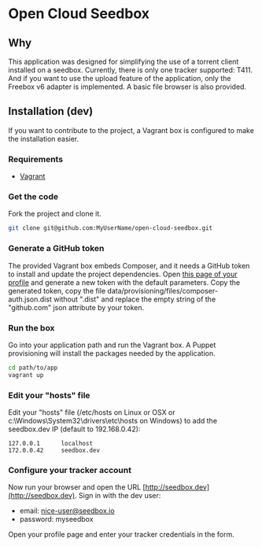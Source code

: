 # Open Cloud Seedbox

## Why

This application was designed for simplifying the use of a torrent client installed on a seedbox.
Currently, there is only one tracker supported: T411. And if you want to use the upload feature of the application,
only the Freebox v6 adapter is implemented.
A basic file browser is also provided.

## Installation (dev)

If you want to contribute to the project, a Vagrant box is configured to make the installation easier.

### Requirements

- [Vagrant](https://www.vagrantup.com)

### Get the code

Fork the project and clone it.

```sh
git clone git@github.com:MyUserName/open-cloud-seedbox.git
```

### Generate a GitHub token

The provided Vagrant box embeds Composer, and it needs a GitHub token to install and update the project
dependencies. Open [this page of your profile](https://github.com/settings/tokens/new) and generate a new
token with the default parameters. Copy the generated token, copy the
file data/provisioning/files/composer-auth.json.dist without ".dist" and replace the empty string of the "github.com"
json attribute by your token.

### Run the box

Go into your application path and run the Vagrant box. A Puppet provisioning will install the packages needed by
the application.

```sh
cd path/to/app
vagrant up
```

### Edit your "hosts" file

Edit your "hosts" file (/etc/hosts on Linux or OSX or c:\Windows\System32\drivers\etc\hosts on Windows) to add the
seedbox.dev IP (default to 192.168.0.42):

```
127.0.0.1      localhost
172.0.0.42     seedbox.dev
```

### Configure your tracker account

Now run your browser and open the URL [http://seedbox.dev](http://seedbox.dev). Sign in with the dev user:

- email: nice-user@seedbox.io
- password: myseedbox

Open your profile page and enter your tracker credentials in the form.  

